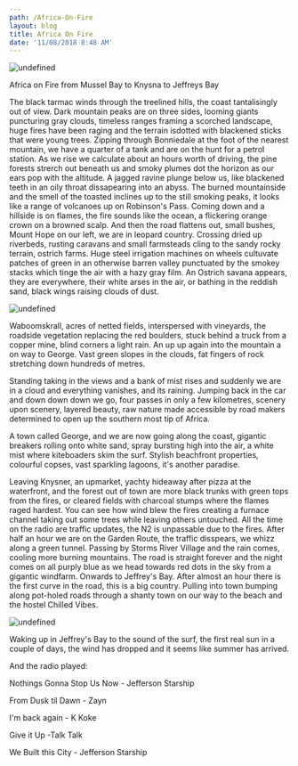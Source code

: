 ```yaml
---
path: /Africa-On-Fire
layout: blog
title: Africa On Fire
date: '11/08/2018 8:48 AM'
---
```

![undefined](/images/CNV000022.JPG)

Africa on Fire from Mussel Bay to Knysna to Jeffreys Bay

The black tarmac winds through the treelined hills, the coast tantalisingly out of view. Dark mountain peaks are on three sides, looming giants puncturing gray clouds, timeless ranges framing a scorched landscape, huge fires have been raging and the terrain isdotted with blackened sticks that were young trees. Zipping through Bonniedale at the foot of the nearest mountain, we have a quarter of a tank and are on the hunt for a petrol station. As we rise we calculate about an hours worth of driving, the pine forests strerch out beneath us and smoky plumes dot the horizon as our ears pop with the altitude. A jagged ravine plunge below us, like blackened teeth in an oily throat dissapearing into an abyss. The burned mountainside and the smell of the toasted inclines up to the still smoking peaks, it looks like a range of volcanoes up on Robinson's Pass. Coming down and a hillside is on flames, the fire sounds like the ocean, a flickering orange crown on a browned scalp. And then the road flattens out, small bushes, Mount Hope on our left, we are in leopard country. Crossing dried up riverbeds, rusting caravans and small farmsteads cling to the sandy rocky terrain, ostrich farms. Huge steel irrigation machines on wheels cultuvate patches of green in an otherwise barren valley punctuated by the smokey stacks which tinge the air with a hazy gray film. An Ostrich savana appears, they are everywhere, their white arses in the air, or bathing in the reddish sand, black wings raising clouds of dust.

![undefined](/images/CNV000024.JPG)

Waboomskrall, acres of netted fields, interspersed with vineyards, the roadside vegetation replacing the red boulders, stuck behind a truck from a copper mine, blind corners a light rain. An up up again into the mountain a on way to George. Vast green slopes in the clouds, fat fingers of rock stretching down hundreds of metres.

Standing taking in the views and a bank of mist rises and suddenly we are in a cloud and everything vanishes, and its raining. Jumping back in the car and down down down we go, four passes in only a few kilometres, scenery upon scenery, layered beauty, raw nature made accessible by road makers determined to open up the southern most tip of Africa.

A town called George, and we are now going along the coast, gigantic breakers rolling onto white sand, spray bursting high into the air, a white mist where kiteboaders skim the surf. Stylish beachfront properties, colourful copses, vast sparkling lagoons, it's another paradise.

Leaving Knysner, an upmarket, yachty hideaway after pizza at the waterfront, and the forest out of town are more black trunks with green tops from the fires, or cleared fields with charcoal stumps where the flames raged hardest. You can see how wind blew the fires creating a furnace channel taking out some trees while leaving others untouched. All the time on the radio are traffic updates, the N2 is unpassable due to the fires. After half an hour we are on the Garden Route, the traffic disspears, we whizz along a green tunnel. Passing by Storms River Village and the rain comes, cooling more burning mountains. The road is straight forever and the night comes on all purply blue as we head towards red dots in the sky from a gigantic windfarm. Onwards to Jeffrey's Bay. After almost an hour there is the first curve in the road, this is a big country. Pulling into town bumping along pot-holed roads through a shanty town on our way to the beach and the hostel Chilled Vibes.

![undefined](/images/CNV000020.JPG)

Waking up in Jeffrey's Bay to the sound of the surf, the first real sun in a couple of days, the wind has dropped and it seems like summer has arrived.

And the radio played:

Nothings Gonna Stop Us Now - Jefferson Starship

From Dusk til Dawn - Zayn

I'm back again - K Koke

Give it Up -Talk Talk

We Built this City - Jefferson Starship
